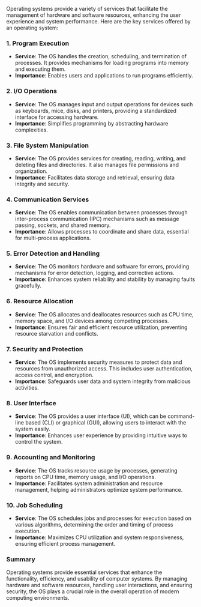 Operating systems provide a variety of services that facilitate the management of hardware and software resources, enhancing the user experience and system performance. Here are the key services offered by an operating system:

### 1. **Program Execution**
- **Service**: The OS handles the creation, scheduling, and termination of processes. It provides mechanisms for loading programs into memory and executing them.
- **Importance**: Enables users and applications to run programs efficiently.

### 2. **I/O Operations**
- **Service**: The OS manages input and output operations for devices such as keyboards, mice, disks, and printers, providing a standardized interface for accessing hardware.
- **Importance**: Simplifies programming by abstracting hardware complexities.

### 3. **File System Manipulation**
- **Service**: The OS provides services for creating, reading, writing, and deleting files and directories. It also manages file permissions and organization.
- **Importance**: Facilitates data storage and retrieval, ensuring data integrity and security.

### 4. **Communication Services**
- **Service**: The OS enables communication between processes through inter-process communication (IPC) mechanisms such as message passing, sockets, and shared memory.
- **Importance**: Allows processes to coordinate and share data, essential for multi-process applications.

### 5. **Error Detection and Handling**
- **Service**: The OS monitors hardware and software for errors, providing mechanisms for error detection, logging, and corrective actions.
- **Importance**: Enhances system reliability and stability by managing faults gracefully.

### 6. **Resource Allocation**
- **Service**: The OS allocates and deallocates resources such as CPU time, memory space, and I/O devices among competing processes.
- **Importance**: Ensures fair and efficient resource utilization, preventing resource starvation and conflicts.

### 7. **Security and Protection**
- **Service**: The OS implements security measures to protect data and resources from unauthorized access. This includes user authentication, access control, and encryption.
- **Importance**: Safeguards user data and system integrity from malicious activities.

### 8. **User Interface**
- **Service**: The OS provides a user interface (UI), which can be command-line based (CLI) or graphical (GUI), allowing users to interact with the system easily.
- **Importance**: Enhances user experience by providing intuitive ways to control the system.

### 9. **Accounting and Monitoring**
- **Service**: The OS tracks resource usage by processes, generating reports on CPU time, memory usage, and I/O operations.
- **Importance**: Facilitates system administration and resource management, helping administrators optimize system performance.

### 10. **Job Scheduling**
- **Service**: The OS schedules jobs and processes for execution based on various algorithms, determining the order and timing of process execution.
- **Importance**: Maximizes CPU utilization and system responsiveness, ensuring efficient process management.

### Summary
Operating systems provide essential services that enhance the functionality, efficiency, and usability of computer systems. By managing hardware and software resources, handling user interactions, and ensuring security, the OS plays a crucial role in the overall operation of modern computing environments.
